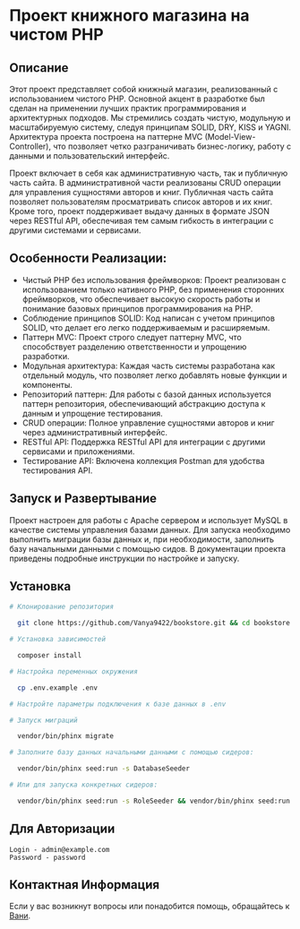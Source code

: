 # Проект книжного магазина на чистом PHP

## Описание
Этот проект представляет собой книжный магазин, реализованный с использованием чистого PHP. Основной акцент в разработке был сделан на применении лучших практик программирования и архитектурных подходов. Мы стремились создать чистую, модульную и масштабируемую систему, следуя принципам SOLID, DRY, KISS и YAGNI. Архитектура проекта построена на паттерне MVC (Model-View-Controller), что позволяет четко разграничивать бизнес-логику, работу с данными и пользовательский интерфейс.

Проект включает в себя как административную часть, так и публичную часть сайта. В административной части реализованы CRUD операции для управления сущностями авторов и книг. Публичная часть сайта позволяет пользователям просматривать список авторов и их книг. Кроме того, проект поддерживает выдачу данных в формате JSON через RESTful API, обеспечивая тем самым гибкость в интеграции с другими системами и сервисами.

## Особенности Реализации:

- Чистый PHP без использования фреймворков: Проект реализован с использованием только нативного PHP, без применения сторонних фреймворков, что обеспечивает высокую скорость работы и понимание базовых принципов программирования на PHP.
- Соблюдение принципов SOLID: Код написан с учетом принципов SOLID, что делает его легко поддерживаемым и расширяемым.
- Паттерн MVC: Проект строго следует паттерну MVC, что способствует разделению ответственности и упрощению разработки.
- Модульная архитектура: Каждая часть системы разработана как отдельный модуль, что позволяет легко добавлять новые функции и компоненты.
- Репозиторий паттерн: Для работы с базой данных используется паттерн репозитория, обеспечивающий абстракцию доступа к данным и упрощение тестирования.
- CRUD операции: Полное управление сущностями авторов и книг через административный интерфейс.
- RESTful API: Поддержка RESTful API для интеграции с другими сервисами и приложениями.
- Тестирование API: Включена коллекция Postman для удобства тестирования API.

## Запуск и Развертывание

Проект настроен для работы с Apache сервером и использует MySQL в качестве системы управления базами данных. Для запуска необходимо выполнить миграции базы данных и, при необходимости, заполнить базу начальными данными с помощью сидов. В документации проекта приведены подробные инструкции по настройке и запуску.

## Установка

```bash
# Клонирование репозитория

  git clone https://github.com/Vanya9422/bookstore.git && cd bookstore

# Установка зависимостей

  composer install

# Настройка переменных окружения

  cp .env.example .env

# Настройте параметры подключения к базе данных в .env

# Запуск миграций

  vendor/bin/phinx migrate

# Заполните базу данных начальными данными с помощью сидеров:

  vendor/bin/phinx seed:run -s DatabaseSeeder

# Или для запуска конкретных сидеров:

  vendor/bin/phinx seed:run -s RoleSeeder && vendor/bin/phinx seed:run -s AdminAndUserSeeder
```
## Для Авторизации 
```
Login - admin@example.com 
Password - password
```


## Контактная Информация
Если у вас возникнут вопросы или понадобится помощь, обращайтесь к [Вани](https://t.me/grigoryan366).
